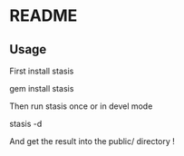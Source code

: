 README
======

Usage
-----

First install stasis

  gem install stasis

Then run stasis once or in devel mode

  stasis -d

And get the result into the public/ directory !

